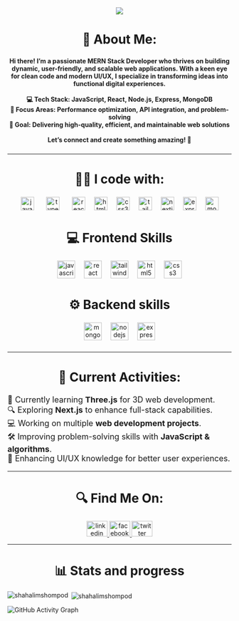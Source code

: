 <div align="center">
  <img src="https://i.ibb.co.com/4njZPLDH/Web-Developer.png"  />
</div>

###

<h1 align="center">💬 About Me:</h1>

###

<h4 align="center">Hi there! I’m a passionate MERN Stack Developer who thrives on building dynamic, user-friendly, and scalable web applications. With a keen eye for clean code and modern UI/UX, I specialize in transforming ideas into functional digital experiences.<br><br>💻 Tech Stack: JavaScript, React, Node.js, Express, MongoDB<br>🎯 Focus Areas: Performance optimization, API integration, and problem-solving<br>🚀 Goal: Delivering high-quality, efficient, and maintainable web solutions<br><br>Let’s connect and create something amazing! 🌟</h4>

###

---

<h1 align="center">👨‍💻 I code with:</h1>

###

<div align="center">
  <img src="https://cdn.jsdelivr.net/gh/devicons/devicon/icons/javascript/javascript-original.svg" height="30" alt="javascript logo"  />
  <img width="20" />
  <img src="https://cdn.jsdelivr.net/gh/devicons/devicon/icons/typescript/typescript-original.svg" height="30" alt="typescript logo"  />
  <img width="20" />
  <img src="https://cdn.jsdelivr.net/gh/devicons/devicon/icons/react/react-original.svg" height="30" alt="react logo"  />
  <img width="12" />
  <img src="https://cdn.jsdelivr.net/gh/devicons/devicon/icons/html5/html5-original.svg" height="30" alt="html5 logo"  />
  <img width="12" />
  <img src="https://cdn.jsdelivr.net/gh/devicons/devicon/icons/css3/css3-original.svg" height="30" alt="css3 logo"  />
  <img width="12" />
  <img src="https://cdn.jsdelivr.net/gh/devicons/devicon/icons/tailwindcss/tailwindcss-original-wordmark.svg" height="30" alt="tailwindcss logo"  />
  <img width="12" />
  <img src="https://skillicons.dev/icons?i=nextjs" height="30" alt="nextjs logo"  />
  <img width="12" />
  <img src="https://cdn.jsdelivr.net/gh/devicons/devicon/icons/express/express-original.svg" height="30" alt="express logo"  />
  <img width="12" />
  <img src="https://cdn.jsdelivr.net/gh/devicons/devicon/icons/mongodb/mongodb-original.svg" height="30" alt="mongodb logo"  />
</div>

###

<h1 align="center">💻 Frontend Skills</h1>

###

<div align="center">
  <img src="https://cdn.jsdelivr.net/gh/devicons/devicon/icons/javascript/javascript-original.svg" height="40" alt="javascript logo"  />
  <img width="12" />
  <img src="https://cdn.jsdelivr.net/gh/devicons/devicon/icons/react/react-original.svg" height="40" alt="react logo"  />
  <img width="12" />
  <img src="https://cdn.jsdelivr.net/gh/devicons/devicon/icons/tailwindcss/tailwindcss-original-wordmark.svg" height="40" alt="tailwindcss logo"  />
  <img width="12" />
  <img src="https://cdn.jsdelivr.net/gh/devicons/devicon/icons/html5/html5-original.svg" height="40" alt="html5 logo"  />
  <img width="12" />
  <img src="https://cdn.jsdelivr.net/gh/devicons/devicon/icons/css3/css3-original.svg" height="40" alt="css3 logo"  />
</div>

###

<h1 align="center">⚙️ Backend skills</h1>

###

<div align="center">
  <img src="https://cdn.jsdelivr.net/gh/devicons/devicon/icons/mongodb/mongodb-original.svg" height="40" alt="mongodb logo"  />
  <img width="12" />
  <img src="https://cdn.jsdelivr.net/gh/devicons/devicon/icons/nodejs/nodejs-original.svg" height="40" alt="nodejs logo"  />
  <img width="12" />
  <img src="https://cdn.jsdelivr.net/gh/devicons/devicon/icons/express/express-original.svg" height="40" alt="express logo"  />
</div>

###


---

###

<h1 align="center">📝 Current Activities:</h1>

###

<ul style="list-style-type: none; padding: 0; font-size: 18px;">
  <li>🚀 Currently learning <strong>Three.js</strong> for 3D web development.</li>
  <li>🔍 Exploring <strong>Next.js</strong> to enhance full-stack capabilities.</li>
  <li>💻 Working on multiple <strong>web development projects</strong>.</li>
  <li>🛠 Improving problem-solving skills with <strong>JavaScript & algorithms</strong>.</li>
  <li>🎯 Enhancing UI/UX knowledge for better user experiences.</li>
</ul>


---


<h1 align="center">🔍 Find Me On:</h1>

###

<div align="center">
  <a href="https://linkedin.com/shahalimsompod" target="_blank">
    <img src="https://raw.githubusercontent.com/maurodesouza/profile-readme-generator/master/src/assets/icons/social/linkedin/default.svg" width="47" height="35" alt="linkedin logo"  />
  </a>
  <a href="https://facebook.com/shahalimsompod23" target="_blank">
    <img src="https://raw.githubusercontent.com/maurodesouza/profile-readme-generator/master/src/assets/icons/social/facebook/default.svg" width="47" height="35" alt="facebook logo"  />
  </a>
  <a href="https://x.com/AlimSompod" target="_blank">
    <img src="https://raw.githubusercontent.com/maurodesouza/profile-readme-generator/master/src/assets/icons/social/twitter/default.svg" width="47" height="35" alt="twitter logo"  />
  </a>
</div>

---


<h1 align="center">📊 Stats and progress</h1>

<p><img align="left" src="https://github-readme-stats.vercel.app/api/top-langs?username=shahalimshompod&show_icons=true&locale=en&layout=compact" alt="shahalimshompod" /></p>

<p>&nbsp;<img align="center" src="https://github-readme-stats.vercel.app/api?username=shahalimshompod&show_icons=true&locale=en" alt="shahalimshompod" /></p>

![GitHub Activity Graph](https://github-readme-activity-graph.vercel.app/graph?username=shahalimshompod&theme=react-dark&hide_border=true)

###
